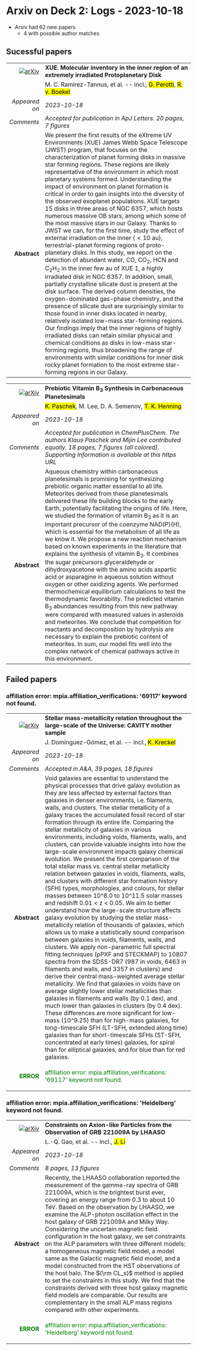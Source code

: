 # Arxiv on Deck 2: Logs - 2023-10-18

* Arxiv had 62 new papers
    * 4 with possible author matches

## Sucessful papers


|||
|---:|:---|
| [![arXiv](https://img.shields.io/badge/arXiv-arXiv:2310.11074-b31b1b.svg)](https://arxiv.org/abs/arXiv:2310.11074) | **XUE. Molecular inventory in the inner region of an extremely irradiated  Protoplanetary Disk**  |
|| M. C. Ramirez-Tannus, et al. -- incl., <mark>G. Perotti</mark>, <mark>R. v. Boekel</mark> |
|*Appeared on*| *2023-10-18*|
|*Comments*| *Accepted for publication in ApJ Letters. 20 pages, 7 figures*|
|**Abstract**| We present the first results of the eXtreme UV Environments (XUE) James Webb Space Telescope (JWST) program, that focuses on the characterization of planet forming disks in massive star forming regions. These regions are likely representative of the environment in which most planetary systems formed. Understanding the impact of environment on planet formation is critical in order to gain insights into the diversity of the observed exoplanet populations. XUE targets 15 disks in three areas of NGC 6357, which hosts numerous massive OB stars, among which some of the most massive stars in our Galaxy. Thanks to JWST we can, for the first time, study the effect of external irradiation on the inner ($< 10$ au), terrestrial-planet forming regions of proto-planetary disks. In this study, we report on the detection of abundant water, CO, CO$_2$, HCN and C$_2$H$_2$ in the inner few au of XUE 1, a highly irradiated disk in NGC 6357. In addition, small, partially crystalline silicate dust is present at the disk surface. The derived column densities, the oxygen-dominated gas-phase chemistry, and the presence of silicate dust are surprisingly similar to those found in inner disks located in nearby, relatively isolated low-mass star-forming regions. Our findings imply that the inner regions of highly irradiated disks can retain similar physical and chemical conditions as disks in low-mass star-forming regions, thus broadening the range of environments with similar conditions for inner disk rocky planet formation to the most extreme star-forming regions in our Galaxy. |


|||
|---:|:---|
| [![arXiv](https://img.shields.io/badge/arXiv-arXiv:2310.11433-b31b1b.svg)](https://arxiv.org/abs/arXiv:2310.11433) | **Prebiotic Vitamin B$_3$ Synthesis in Carbonaceous Planetesimals**  |
|| <mark>K. Paschek</mark>, M. Lee, D. A. Semenov, <mark>T. K. Henning</mark> |
|*Appeared on*| *2023-10-18*|
|*Comments*| *Accepted for publication in ChemPlusChem. The authors Klaus Paschek and Mijin Lee contributed equally. 18 pages, 7 figures (all colored). Supporting Information is available at this https URL*|
|**Abstract**| Aqueous chemistry within carbonaceous planetesimals is promising for synthesizing prebiotic organic matter essential to all life. Meteorites derived from these planetesimals delivered these life building blocks to the early Earth, potentially facilitating the origins of life. Here, we studied the formation of vitamin B$_3$ as it is an important precursor of the coenzyme NAD(P)(H), which is essential for the metabolism of all life as we know it. We propose a new reaction mechanism based on known experiments in the literature that explains the synthesis of vitamin B$_3$. It combines the sugar precursors glyceraldehyde or dihydroxyacetone with the amino acids aspartic acid or asparagine in aqueous solution without oxygen or other oxidizing agents. We performed thermochemical equilibrium calculations to test the thermodynamic favorability. The predicted vitamin B$_3$ abundances resulting from this new pathway were compared with measured values in asteroids and meteorites. We conclude that competition for reactants and decomposition by hydrolysis are necessary to explain the prebiotic content of meteorites. In sum, our model fits well into the complex network of chemical pathways active in this environment. |

## Failed papers

### affiliation error: mpia.affiliation_verifications: '69117' keyword not found. 


|||
|---:|:---|
| [![arXiv](https://img.shields.io/badge/arXiv-arXiv:2310.11412-b31b1b.svg)](https://arxiv.org/abs/arXiv:2310.11412) | **Stellar mass-metallicity relation throughout the large-scale of the  Universe: CAVITY mother sample**  |
|| J. Domínguez-Gómez, et al. -- incl., <mark>K. Kreckel</mark> |
|*Appeared on*| *2023-10-18*|
|*Comments*| *Accepted in A&A, 39 pages, 18 figures*|
|**Abstract**| Void galaxies are essential to understand the physical processes that drive galaxy evolution as they are less affected by external factors than galaxies in denser environments, i.e. filaments, walls, and clusters. The stellar metallicity of a galaxy traces the accumulated fossil record of star formation through its entire life. Comparing the stellar metallicity of galaxies in various environments, including voids, filaments, walls, and clusters, can provide valuable insights into how the large-scale environment impacts galaxy chemical evolution. We present the first comparison of the total stellar mass vs. central stellar metallicity relation between galaxies in voids, filaments, walls, and clusters with different star formation history (SFH) types, morphologies, and colours, for stellar masses between 10^8.0 to 10^11.5 solar masses and redshift 0.01 < z < 0.05. We aim to better understand how the large-scale structure affects galaxy evolution by studying the stellar mass-metallicity relation of thousands of galaxies, which allows us to make a statistically sound comparison between galaxies in voids, filaments, walls, and clusters. We apply non-parametric full spectral fitting techniques (pPXF and STECKMAP) to 10807 spectra from the SDSS-DR7 (987 in voids, 6463 in filaments and walls, and 3357 in clusters) and derive their central mass-weighted average stellar metallicity. We find that galaxies in voids have on average slightly lower stellar metallicities than galaxies in filaments and walls (by 0.1 dex), and much lower than galaxies in clusters (by 0.4 dex). These differences are more significant for low-mass (10^9.25) than for high-mass galaxies, for long-timescale SFH (LT-SFH, extended along time) galaxies than for short-timescale SFHs (ST-SFH, concentrated at early times) galaxies, for spiral than for elliptical galaxies, and for blue than for red galaxies. |
|<p style="color:green"> **ERROR** </p>| <p style="color:green">affiliation error: mpia.affiliation_verifications: '69117' keyword not found.</p> |

### affiliation error: mpia.affiliation_verifications: 'Heidelberg' keyword not found. 


|||
|---:|:---|
| [![arXiv](https://img.shields.io/badge/arXiv-arXiv:2310.11391-b31b1b.svg)](https://arxiv.org/abs/arXiv:2310.11391) | **Constraints on Axion-like Particles from the Observation of GRB 221009A  by LHAASO**  |
|| L.-Q. Gao, et al. -- incl., <mark>J. Li</mark> |
|*Appeared on*| *2023-10-18*|
|*Comments*| *8 pages, 13 figures*|
|**Abstract**| Recently, the LHAASO collaboration reported the measurement of the gamma-ray spectra of GRB 221009A, which is the brightest burst ever, covering an energy range from 0.3 to about 10 TeV. Based on the observation by LHAASO, we examine the ALP-photon oscillation effect in the host galaxy of GRB 221009A and Milky Way. Considering the uncertain magnetic field configuration in the host galaxy, we set constraints on the ALP parameters with three different models: a homogeneous magnetic field model, a model same as the Galactic magnetic field model, and a model constructed from the HST observations of the host halo. The ${\rm CL_s}$ method is applied to set the constraints in this study. We find that the constraints derived with three host galaxy magnetic field models are comparable. Our results are complementary in the small ALP mass regions compared with other experiments. |
|<p style="color:green"> **ERROR** </p>| <p style="color:green">affiliation error: mpia.affiliation_verifications: 'Heidelberg' keyword not found.</p> |

